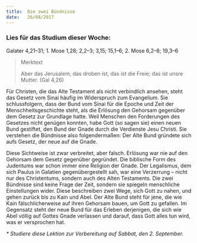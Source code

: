 ```yaml
---
title:  Die zwei Bündnisse
date:   26/08/2017
---
```


### Lies für das Studium dieser Woche:
Galater 4,21–31; 1. Mose 1,28; 2,2–3; 3,15; 15,1–6; 2. Mose 6,2–8; 19,3–6

> <p>Merktext</p>
> Aber das Jerusalem, das droben ist, das ist die Freie; das ist unsre Mutter. (Gal 4,26)

Für Christen, die das Alte Testament als nicht verbindlich ansehen, steht das Gesetz vom Sinai häufig im Widerspruch zum Evangelium. Sie schlussfolgern, dass der Bund vom Sinai für die Epoche und Zeit der Menschheitsgeschichte steht, als die Erlösung den Gehorsam gegenüber dem Gesetz zur Grundlage hatte. Weil Menschen den Forderungen des Gesetzes nicht genügen konnten, habe Gott (so sagen sie) einen neuen Bund gestiftet, den Bund der Gnade durch die Verdienste Jesu Christi. Sie verstehen die Bündnisse also folgendermaßen: Der Alte Bund gründete sich aufs Gesetz, der neue auf die Gnade.

Diese Sichtweise ist zwar verbreitet, aber falsch. Erlösung war nie auf den Gehorsam dem Gesetz gegenüber gegründet. Die biblische Form des Judentums war schon immer eine Religion der Gnade. Der Legalismus, dem sich Paulus in Galatien gegenübergestellt sah, war eine Verzerrung – nicht nur des Christentums, sondern auch des Alten Testaments. Die zwei Bündnisse sind keine Frage der Zeit, sondern sie spiegeln menschliche Einstellungen wider. Diese beschreiben zwei Wege, sich Gott zu nahen, und gehen zurück bis zu Kain und Abel. Der Alte Bund steht für jene, die wie Kain fälschlicherweise auf ihren Gehorsam bauen, um Gott zu gefallen. Im Gegensatz steht der neue Bund für das Erleben derjenigen, die sich wie Abel völlig auf Gottes Gnade verlassen und darauf, dass Gott alles tun wird, was er versprochen hat.

_* Studiere diese Lektion zur Vorbereitung auf Sabbat, den 2. September._